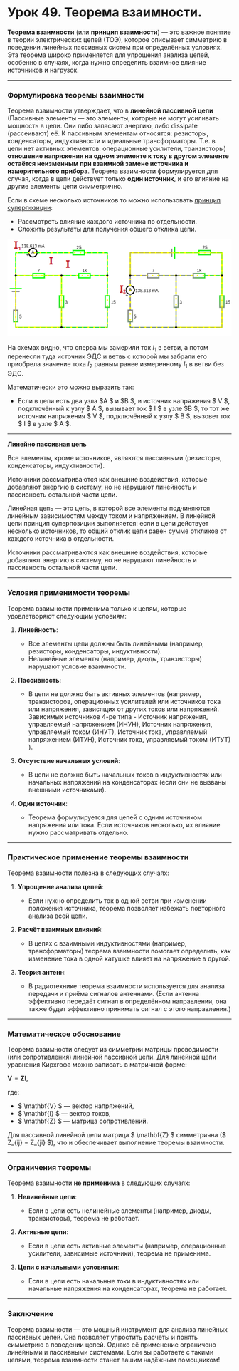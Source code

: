 # Урок 49. Теорема взаимности.

**Теорема взаимности** (или **принцип взаимности**) — это важное понятие в теории электрических цепей (ТОЭ), которое описывает симметрию в поведении линейных пассивных систем при определённых условиях. Эта теорема широко применяется для упрощения анализа цепей, особенно в случаях, когда нужно определить взаимное влияние источников и нагрузок.

---

### Формулировка теоремы взаимности

Теорема взаимности утверждает, что в **линейной пассивной цепи** (Пассивные элементы — это элементы, которые не могут усиливать мощность в цепи. Они либо запасают энергию, либо dissipate (рассеивают) её. К пассивным элементам относятся: резисторы, конденсаторы, индуктивности и идеальные трансформаторы. Т.е. в цепи нет активных элементов: операционные усилители, транзисторы) **отношение напряжения на одном элементе к току в другом элементе остаётся неизменным при взаимной замене источника и измерительного прибора**. Теорема взаимности формулируется для случая, когда в цепи действует только **один источник**, и его влияние на другие элементы цепи симметрично.

Если в схеме несколько источников то можно использовать [принцип суперпозиции](/theories_of_electrical_circuits/lessons/34.html):
- Рассмотреть влияние каждого источника по отдельности.
- Сложить результаты для получения общего отклика цепи.

![Теорема взаимности.](../img/108.png "Теорема взаимности.") 

На схемах видно, что сперва мы замерили ток $I_1$ в ветви, а потом перенесли туда источник ЭДС и ветвь с которой мы забрали его приобрела значение тока $I_2$ равным ранее измеренному $I_1$ в ветви без ЭДС.

Математически это можно выразить так:
- Если в цепи есть два узла $A $ и $B $, и источник напряжения $ V $, подключённый к узлу $ A $, вызывает ток $ I $ в узле $B $, то тот же источник напряжения $ V $, подключённый к узлу $ B $, вызовет ток $ I $ в узле $ A $.

---

**Линейно пассивная цепь**

Все элементы, кроме источников, являются пассивными (резисторы, конденсаторы, индуктивности).

Источники рассматриваются как внешние воздействия, которые добавляют энергию в систему, но не нарушают линейность и пассивность остальной части цепи.

Линейная цепь — это цепь, в которой все элементы подчиняются линейным зависимостям между током и напряжением.
В линейной цепи принцип суперпозиции выполняется: если в цепи действует несколько источников, то общий отклик цепи равен сумме откликов от каждого источника в отдельности.

Источники рассматриваются как внешние воздействия, которые добавляют энергию в систему, но не нарушают линейность и пассивность остальной части цепи.

---

### Условия применимости теоремы

Теорема взаимности применима только к цепям, которые удовлетворяют следующим условиям:
1. **Линейность**:
   - Все элементы цепи должны быть линейными (например, резисторы, конденсаторы, индуктивности).
   - Нелинейные элементы (например, диоды, транзисторы) нарушают условие взаимности.

2. **Пассивность**:
   - В цепи не должно быть активных элементов (например, транзисторов, операционных усилителей или источников тока или напряжения, зависящих от других токов или напряжений. Зависимых источников 4-ре типа - Источник напряжения, управляемый напряжением (ИНУН), Источник напряжения, управляемый током (ИНУТ), Источник тока, управляемый напряжением (ИТУН), Источник тока, управляемый током (ИТУТ) ).

3. **Отсутствие начальных условий**:
   - В цепи не должно быть начальных токов в индуктивностях или начальных напряжений на конденсаторах (если они не вызваны внешними источниками).

4. **Один источник**:
   - Теорема формулируется для цепей с одним источником напряжения или тока. Если источников несколько, их влияние нужно рассматривать отдельно.

---


### Практическое применение теоремы взаимности

Теорема взаимности полезна в следующих случаях:
1. **Упрощение анализа цепей**:
   - Если нужно определить ток в одной ветви при изменении положения источника, теорема позволяет избежать повторного анализа всей цепи.

2. **Расчёт взаимных влияний**:
   - В цепях с взаимными индуктивностями (например, трансформаторы) теорема взаимности помогает определить, как изменение тока в одной катушке влияет на напряжение в другой.

3. **Теория антенн**:
   - В радиотехнике теорема взаимности используется для анализа передачи и приёма сигналов антеннами. (Если антенна эффективно передаёт сигнал в определённом направлении, она также будет эффективно принимать сигнал с этого направления.)

---

### Математическое обоснование

Теорема взаимности следует из симметрии матрицы проводимости (или сопротивления) линейной пассивной цепи. Для линейной цепи уравнения Кирхгофа можно записать в матричной форме:
 
$\mathbf{V} = \mathbf{Z} \mathbf{I},$
 
где:
- $ \mathbf{V} $ — вектор напряжений,
- $ \mathbf{I} $ — вектор токов,
- $ \mathbf{Z} $ — матрица сопротивлений.

Для пассивной линейной цепи матрица $ \mathbf{Z} $ симметрична ($ Z_{ij} = Z_{ji} $), что и обеспечивает выполнение теоремы взаимности.

---

### Ограничения теоремы

Теорема взаимности **не применима** в следующих случаях:
1. **Нелинейные цепи**:
   - Если в цепи есть нелинейные элементы (например, диоды, транзисторы), теорема не работает.

2. **Активные цепи**:
   - Если в цепи есть активные элементы (например, операционные усилители, зависимые источники), теорема не применима.

3. **Цепи с начальными условиями**:
   - Если в цепи есть начальные токи в индуктивностях или начальные напряжения на конденсаторах, теорема не работает.

---

### Заключение

Теорема взаимности — это мощный инструмент для анализа линейных пассивных цепей. Она позволяет упростить расчёты и понять симметрию в поведении цепей. Однако её применение ограничено линейными и пассивными системами. Если вы работаете с такими цепями, теорема взаимности станет вашим надёжным помощником!